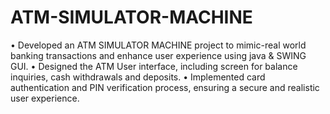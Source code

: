 # ATM-SIMULATOR-MACHINE
• Developed an ATM SIMULATOR MACHINE project to mimic-real world banking transactions and
enhance user experience using java & SWING GUI.
• Designed the ATM User interface, including screen for balance inquiries, cash withdrawals and
deposits.
• Implemented card authentication and PIN verification process, ensuring a secure and realistic
user experience.
